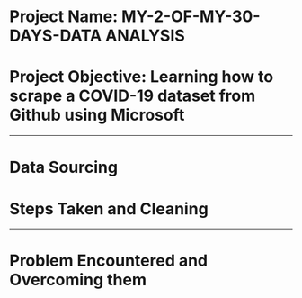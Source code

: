 #  Project Name: MY-2-OF-MY-30-DAYS-DATA ANALYSIS


# Project Objective: Learning how to scrape a COVID-19 dataset from Github using Microsoft 

---
# Data Sourcing


# Steps Taken and Cleaning


---
# Problem Encountered and Overcoming them

